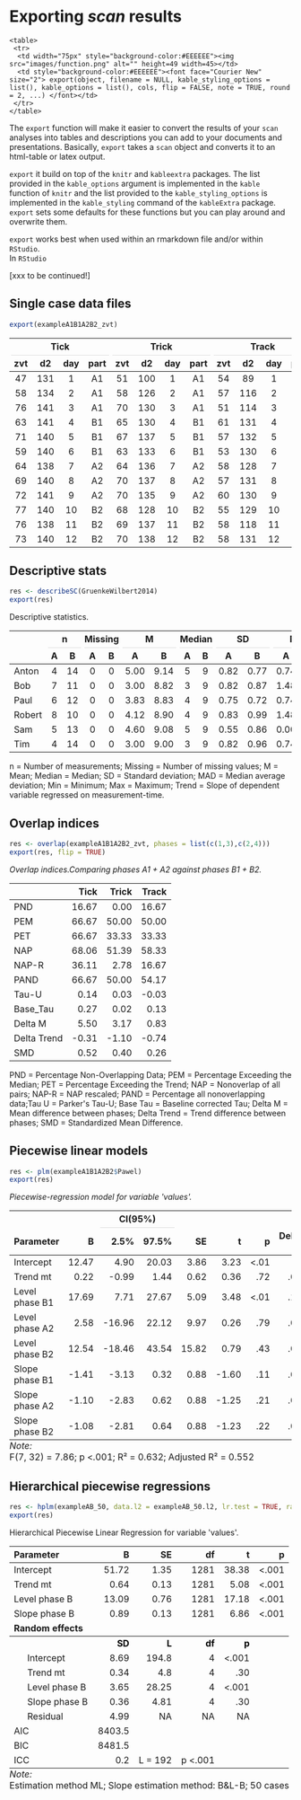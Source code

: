 
# Exporting *scan* results


```{=html}
<table>
 <tr>
  <td width="75px" style="background-color:#EEEEEE"><img src="images/function.png" alt="" height=49 width=45></td> 
  <td style="background-color:#EEEEEE"><font face="Courier New" size="2"> export(object, filename = NULL, kable_styling_options = list(), kable_options = list(), cols, flip = FALSE, note = TRUE, round = 2, ...) </font></td>
 </tr>
</table>  
``` 

The `export` function will make it easier to convert the results of your `scan` analyses into tables and descriptions you can add to your documents and presentations. Basically, `export` takes a `scan` object and converts it to an html-table or latex output.

<div class="rmdnote">
<p><code>export</code> it build on top of the <code>knitr</code> and <code>kableextra</code> packages. The list provided in the <code>kable_options</code> argument is implemented in the <code>kable</code> function of <code>knitr</code> and the list provided to the <code>kable_styling_options</code> is implemented in the <code>kable_styling</code> command of the <code>kableExtra</code> package. <code>export</code> sets some defaults for these functions but you can play around and overwrite them.</p>
</div>

`export` works best when used within an rmarkdown file and/or within `RStudio`.  
In `RStudio` 

[xxx to be continued!]

## Single case data files


```r
export(exampleA1B1A2B2_zvt)
```

<table class="table table-bordered table-condensed" style="width: auto !important; margin-left: auto; margin-right: auto;">
 <thead>
<tr>
<th style="border-bottom:hidden;padding-bottom:0; padding-left:3px;padding-right:3px;text-align: center; " colspan="4"><div style="border-bottom: 1px solid #ddd; padding-bottom: 5px; ">Tick</div></th>
<th style="border-bottom:hidden;padding-bottom:0; padding-left:3px;padding-right:3px;text-align: center; " colspan="4"><div style="border-bottom: 1px solid #ddd; padding-bottom: 5px; ">Trick</div></th>
<th style="border-bottom:hidden;padding-bottom:0; padding-left:3px;padding-right:3px;text-align: center; " colspan="4"><div style="border-bottom: 1px solid #ddd; padding-bottom: 5px; ">Track</div></th>
</tr>
  <tr>
   <th style="text-align:center;"> zvt </th>
   <th style="text-align:center;"> d2 </th>
   <th style="text-align:center;"> day </th>
   <th style="text-align:center;"> part </th>
   <th style="text-align:center;"> zvt </th>
   <th style="text-align:center;"> d2 </th>
   <th style="text-align:center;"> day </th>
   <th style="text-align:center;"> part </th>
   <th style="text-align:center;"> zvt </th>
   <th style="text-align:center;"> d2 </th>
   <th style="text-align:center;"> day </th>
   <th style="text-align:center;"> part </th>
  </tr>
 </thead>
<tbody>
  <tr>
   <td style="text-align:center;"> 47 </td>
   <td style="text-align:center;"> 131 </td>
   <td style="text-align:center;"> 1 </td>
   <td style="text-align:center;"> A1 </td>
   <td style="text-align:center;"> 51 </td>
   <td style="text-align:center;"> 100 </td>
   <td style="text-align:center;"> 1 </td>
   <td style="text-align:center;"> A1 </td>
   <td style="text-align:center;"> 54 </td>
   <td style="text-align:center;"> 89 </td>
   <td style="text-align:center;"> 1 </td>
   <td style="text-align:center;"> A1 </td>
  </tr>
  <tr>
   <td style="text-align:center;"> 58 </td>
   <td style="text-align:center;"> 134 </td>
   <td style="text-align:center;"> 2 </td>
   <td style="text-align:center;"> A1 </td>
   <td style="text-align:center;"> 58 </td>
   <td style="text-align:center;"> 126 </td>
   <td style="text-align:center;"> 2 </td>
   <td style="text-align:center;"> A1 </td>
   <td style="text-align:center;"> 57 </td>
   <td style="text-align:center;"> 116 </td>
   <td style="text-align:center;"> 2 </td>
   <td style="text-align:center;"> A1 </td>
  </tr>
  <tr>
   <td style="text-align:center;"> 76 </td>
   <td style="text-align:center;"> 141 </td>
   <td style="text-align:center;"> 3 </td>
   <td style="text-align:center;"> A1 </td>
   <td style="text-align:center;"> 70 </td>
   <td style="text-align:center;"> 130 </td>
   <td style="text-align:center;"> 3 </td>
   <td style="text-align:center;"> A1 </td>
   <td style="text-align:center;"> 51 </td>
   <td style="text-align:center;"> 114 </td>
   <td style="text-align:center;"> 3 </td>
   <td style="text-align:center;"> A1 </td>
  </tr>
  <tr>
   <td style="text-align:center;"> 63 </td>
   <td style="text-align:center;"> 141 </td>
   <td style="text-align:center;"> 4 </td>
   <td style="text-align:center;"> B1 </td>
   <td style="text-align:center;"> 65 </td>
   <td style="text-align:center;"> 130 </td>
   <td style="text-align:center;"> 4 </td>
   <td style="text-align:center;"> B1 </td>
   <td style="text-align:center;"> 61 </td>
   <td style="text-align:center;"> 131 </td>
   <td style="text-align:center;"> 4 </td>
   <td style="text-align:center;"> B1 </td>
  </tr>
  <tr>
   <td style="text-align:center;"> 71 </td>
   <td style="text-align:center;"> 140 </td>
   <td style="text-align:center;"> 5 </td>
   <td style="text-align:center;"> B1 </td>
   <td style="text-align:center;"> 67 </td>
   <td style="text-align:center;"> 137 </td>
   <td style="text-align:center;"> 5 </td>
   <td style="text-align:center;"> B1 </td>
   <td style="text-align:center;"> 57 </td>
   <td style="text-align:center;"> 132 </td>
   <td style="text-align:center;"> 5 </td>
   <td style="text-align:center;"> B1 </td>
  </tr>
  <tr>
   <td style="text-align:center;"> 59 </td>
   <td style="text-align:center;"> 140 </td>
   <td style="text-align:center;"> 6 </td>
   <td style="text-align:center;"> B1 </td>
   <td style="text-align:center;"> 63 </td>
   <td style="text-align:center;"> 133 </td>
   <td style="text-align:center;"> 6 </td>
   <td style="text-align:center;"> B1 </td>
   <td style="text-align:center;"> 53 </td>
   <td style="text-align:center;"> 130 </td>
   <td style="text-align:center;"> 6 </td>
   <td style="text-align:center;"> B1 </td>
  </tr>
  <tr>
   <td style="text-align:center;"> 64 </td>
   <td style="text-align:center;"> 138 </td>
   <td style="text-align:center;"> 7 </td>
   <td style="text-align:center;"> A2 </td>
   <td style="text-align:center;"> 64 </td>
   <td style="text-align:center;"> 136 </td>
   <td style="text-align:center;"> 7 </td>
   <td style="text-align:center;"> A2 </td>
   <td style="text-align:center;"> 58 </td>
   <td style="text-align:center;"> 128 </td>
   <td style="text-align:center;"> 7 </td>
   <td style="text-align:center;"> A2 </td>
  </tr>
  <tr>
   <td style="text-align:center;"> 69 </td>
   <td style="text-align:center;"> 140 </td>
   <td style="text-align:center;"> 8 </td>
   <td style="text-align:center;"> A2 </td>
   <td style="text-align:center;"> 70 </td>
   <td style="text-align:center;"> 137 </td>
   <td style="text-align:center;"> 8 </td>
   <td style="text-align:center;"> A2 </td>
   <td style="text-align:center;"> 57 </td>
   <td style="text-align:center;"> 131 </td>
   <td style="text-align:center;"> 8 </td>
   <td style="text-align:center;"> A2 </td>
  </tr>
  <tr>
   <td style="text-align:center;"> 72 </td>
   <td style="text-align:center;"> 141 </td>
   <td style="text-align:center;"> 9 </td>
   <td style="text-align:center;"> A2 </td>
   <td style="text-align:center;"> 70 </td>
   <td style="text-align:center;"> 135 </td>
   <td style="text-align:center;"> 9 </td>
   <td style="text-align:center;"> A2 </td>
   <td style="text-align:center;"> 60 </td>
   <td style="text-align:center;"> 130 </td>
   <td style="text-align:center;"> 9 </td>
   <td style="text-align:center;"> A2 </td>
  </tr>
  <tr>
   <td style="text-align:center;"> 77 </td>
   <td style="text-align:center;"> 140 </td>
   <td style="text-align:center;"> 10 </td>
   <td style="text-align:center;"> B2 </td>
   <td style="text-align:center;"> 68 </td>
   <td style="text-align:center;"> 128 </td>
   <td style="text-align:center;"> 10 </td>
   <td style="text-align:center;"> B2 </td>
   <td style="text-align:center;"> 55 </td>
   <td style="text-align:center;"> 129 </td>
   <td style="text-align:center;"> 10 </td>
   <td style="text-align:center;"> B2 </td>
  </tr>
  <tr>
   <td style="text-align:center;"> 76 </td>
   <td style="text-align:center;"> 138 </td>
   <td style="text-align:center;"> 11 </td>
   <td style="text-align:center;"> B2 </td>
   <td style="text-align:center;"> 69 </td>
   <td style="text-align:center;"> 137 </td>
   <td style="text-align:center;"> 11 </td>
   <td style="text-align:center;"> B2 </td>
   <td style="text-align:center;"> 58 </td>
   <td style="text-align:center;"> 118 </td>
   <td style="text-align:center;"> 11 </td>
   <td style="text-align:center;"> B2 </td>
  </tr>
  <tr>
   <td style="text-align:center;"> 73 </td>
   <td style="text-align:center;"> 140 </td>
   <td style="text-align:center;"> 12 </td>
   <td style="text-align:center;"> B2 </td>
   <td style="text-align:center;"> 70 </td>
   <td style="text-align:center;"> 138 </td>
   <td style="text-align:center;"> 12 </td>
   <td style="text-align:center;"> B2 </td>
   <td style="text-align:center;"> 58 </td>
   <td style="text-align:center;"> 131 </td>
   <td style="text-align:center;"> 12 </td>
   <td style="text-align:center;"> B2 </td>
  </tr>
</tbody>
</table>

## Descriptive stats


```r
res <- describeSC(GruenkeWilbert2014)
export(res)
```

Descriptive statistics.<table class="table table-bordered table-condensed" style="width: auto !important; margin-left: auto; margin-right: auto;">
 <thead>
<tr>
<th style="empty-cells: hide;border-bottom:hidden;" colspan="1"></th>
<th style="border-bottom:hidden;padding-bottom:0; padding-left:3px;padding-right:3px;text-align: center; " colspan="2"><div style="border-bottom: 1px solid #ddd; padding-bottom: 5px; ">n</div></th>
<th style="border-bottom:hidden;padding-bottom:0; padding-left:3px;padding-right:3px;text-align: center; " colspan="2"><div style="border-bottom: 1px solid #ddd; padding-bottom: 5px; ">Missing</div></th>
<th style="border-bottom:hidden;padding-bottom:0; padding-left:3px;padding-right:3px;text-align: center; " colspan="2"><div style="border-bottom: 1px solid #ddd; padding-bottom: 5px; ">M</div></th>
<th style="border-bottom:hidden;padding-bottom:0; padding-left:3px;padding-right:3px;text-align: center; " colspan="2"><div style="border-bottom: 1px solid #ddd; padding-bottom: 5px; ">Median</div></th>
<th style="border-bottom:hidden;padding-bottom:0; padding-left:3px;padding-right:3px;text-align: center; " colspan="2"><div style="border-bottom: 1px solid #ddd; padding-bottom: 5px; ">SD</div></th>
<th style="border-bottom:hidden;padding-bottom:0; padding-left:3px;padding-right:3px;text-align: center; " colspan="2"><div style="border-bottom: 1px solid #ddd; padding-bottom: 5px; ">MAD</div></th>
<th style="border-bottom:hidden;padding-bottom:0; padding-left:3px;padding-right:3px;text-align: center; " colspan="2"><div style="border-bottom: 1px solid #ddd; padding-bottom: 5px; ">Min</div></th>
<th style="border-bottom:hidden;padding-bottom:0; padding-left:3px;padding-right:3px;text-align: center; " colspan="2"><div style="border-bottom: 1px solid #ddd; padding-bottom: 5px; ">Max</div></th>
<th style="border-bottom:hidden;padding-bottom:0; padding-left:3px;padding-right:3px;text-align: center; " colspan="2"><div style="border-bottom: 1px solid #ddd; padding-bottom: 5px; ">Trend</div></th>
</tr>
  <tr>
   <th style="text-align:left;">   </th>
   <th style="text-align:center;"> A </th>
   <th style="text-align:center;"> B </th>
   <th style="text-align:center;"> A </th>
   <th style="text-align:center;"> B </th>
   <th style="text-align:center;"> A </th>
   <th style="text-align:center;"> B </th>
   <th style="text-align:center;"> A </th>
   <th style="text-align:center;"> B </th>
   <th style="text-align:center;"> A </th>
   <th style="text-align:center;"> B </th>
   <th style="text-align:center;"> A </th>
   <th style="text-align:center;"> B </th>
   <th style="text-align:center;"> A </th>
   <th style="text-align:center;"> B </th>
   <th style="text-align:center;"> A </th>
   <th style="text-align:center;"> B </th>
   <th style="text-align:center;"> A </th>
   <th style="text-align:center;"> B </th>
  </tr>
 </thead>
<tbody>
  <tr>
   <td style="text-align:left;"> Anton </td>
   <td style="text-align:center;"> 4 </td>
   <td style="text-align:center;"> 14 </td>
   <td style="text-align:center;"> 0 </td>
   <td style="text-align:center;"> 0 </td>
   <td style="text-align:center;"> 5.00 </td>
   <td style="text-align:center;"> 9.14 </td>
   <td style="text-align:center;"> 5 </td>
   <td style="text-align:center;"> 9 </td>
   <td style="text-align:center;"> 0.82 </td>
   <td style="text-align:center;"> 0.77 </td>
   <td style="text-align:center;"> 0.74 </td>
   <td style="text-align:center;"> 1.48 </td>
   <td style="text-align:center;"> 4 </td>
   <td style="text-align:center;"> 8 </td>
   <td style="text-align:center;"> 6 </td>
   <td style="text-align:center;"> 10 </td>
   <td style="text-align:center;"> -0.40 </td>
   <td style="text-align:center;"> 0.03 </td>
  </tr>
  <tr>
   <td style="text-align:left;"> Bob </td>
   <td style="text-align:center;"> 7 </td>
   <td style="text-align:center;"> 11 </td>
   <td style="text-align:center;"> 0 </td>
   <td style="text-align:center;"> 0 </td>
   <td style="text-align:center;"> 3.00 </td>
   <td style="text-align:center;"> 8.82 </td>
   <td style="text-align:center;"> 3 </td>
   <td style="text-align:center;"> 9 </td>
   <td style="text-align:center;"> 0.82 </td>
   <td style="text-align:center;"> 0.87 </td>
   <td style="text-align:center;"> 1.48 </td>
   <td style="text-align:center;"> 0.00 </td>
   <td style="text-align:center;"> 2 </td>
   <td style="text-align:center;"> 7 </td>
   <td style="text-align:center;"> 4 </td>
   <td style="text-align:center;"> 10 </td>
   <td style="text-align:center;"> 0.04 </td>
   <td style="text-align:center;"> 0.04 </td>
  </tr>
  <tr>
   <td style="text-align:left;"> Paul </td>
   <td style="text-align:center;"> 6 </td>
   <td style="text-align:center;"> 12 </td>
   <td style="text-align:center;"> 0 </td>
   <td style="text-align:center;"> 0 </td>
   <td style="text-align:center;"> 3.83 </td>
   <td style="text-align:center;"> 8.83 </td>
   <td style="text-align:center;"> 4 </td>
   <td style="text-align:center;"> 9 </td>
   <td style="text-align:center;"> 0.75 </td>
   <td style="text-align:center;"> 0.72 </td>
   <td style="text-align:center;"> 0.74 </td>
   <td style="text-align:center;"> 0.74 </td>
   <td style="text-align:center;"> 3 </td>
   <td style="text-align:center;"> 8 </td>
   <td style="text-align:center;"> 5 </td>
   <td style="text-align:center;"> 10 </td>
   <td style="text-align:center;"> -0.26 </td>
   <td style="text-align:center;"> 0.02 </td>
  </tr>
  <tr>
   <td style="text-align:left;"> Robert </td>
   <td style="text-align:center;"> 8 </td>
   <td style="text-align:center;"> 10 </td>
   <td style="text-align:center;"> 0 </td>
   <td style="text-align:center;"> 0 </td>
   <td style="text-align:center;"> 4.12 </td>
   <td style="text-align:center;"> 8.90 </td>
   <td style="text-align:center;"> 4 </td>
   <td style="text-align:center;"> 9 </td>
   <td style="text-align:center;"> 0.83 </td>
   <td style="text-align:center;"> 0.99 </td>
   <td style="text-align:center;"> 1.48 </td>
   <td style="text-align:center;"> 1.48 </td>
   <td style="text-align:center;"> 3 </td>
   <td style="text-align:center;"> 7 </td>
   <td style="text-align:center;"> 5 </td>
   <td style="text-align:center;"> 10 </td>
   <td style="text-align:center;"> -0.06 </td>
   <td style="text-align:center;"> -0.14 </td>
  </tr>
  <tr>
   <td style="text-align:left;"> Sam </td>
   <td style="text-align:center;"> 5 </td>
   <td style="text-align:center;"> 13 </td>
   <td style="text-align:center;"> 0 </td>
   <td style="text-align:center;"> 0 </td>
   <td style="text-align:center;"> 4.60 </td>
   <td style="text-align:center;"> 9.08 </td>
   <td style="text-align:center;"> 5 </td>
   <td style="text-align:center;"> 9 </td>
   <td style="text-align:center;"> 0.55 </td>
   <td style="text-align:center;"> 0.86 </td>
   <td style="text-align:center;"> 0.00 </td>
   <td style="text-align:center;"> 1.48 </td>
   <td style="text-align:center;"> 4 </td>
   <td style="text-align:center;"> 8 </td>
   <td style="text-align:center;"> 5 </td>
   <td style="text-align:center;"> 10 </td>
   <td style="text-align:center;"> 0.10 </td>
   <td style="text-align:center;"> 0.03 </td>
  </tr>
  <tr>
   <td style="text-align:left;"> Tim </td>
   <td style="text-align:center;"> 4 </td>
   <td style="text-align:center;"> 14 </td>
   <td style="text-align:center;"> 0 </td>
   <td style="text-align:center;"> 0 </td>
   <td style="text-align:center;"> 3.00 </td>
   <td style="text-align:center;"> 9.00 </td>
   <td style="text-align:center;"> 3 </td>
   <td style="text-align:center;"> 9 </td>
   <td style="text-align:center;"> 0.82 </td>
   <td style="text-align:center;"> 0.96 </td>
   <td style="text-align:center;"> 0.74 </td>
   <td style="text-align:center;"> 1.48 </td>
   <td style="text-align:center;"> 2 </td>
   <td style="text-align:center;"> 7 </td>
   <td style="text-align:center;"> 4 </td>
   <td style="text-align:center;"> 10 </td>
   <td style="text-align:center;"> -0.60 </td>
   <td style="text-align:center;"> 0.00 </td>
  </tr>
</tbody>
</table>n = Number of measurements; Missing = Number of missing values; M = Mean; Median = Median; SD = Standard deviation; MAD = Median average deviation; Min = Minimum; Max = Maximum; Trend = Slope of dependent variable regressed on measurement-time.

## Overlap indices


```r
res <- overlap(exampleA1B1A2B2_zvt, phases = list(c(1,3),c(2,4)))
export(res, flip = TRUE)
```

<i>Overlap indices.Comparing phases A1 + A2 against phases B1 + B2.</i><table class="table table-bordered table-condensed" style="width: auto !important; margin-left: auto; margin-right: auto;">
 <thead>
  <tr>
   <th style="text-align:left;">   </th>
   <th style="text-align:right;"> Tick </th>
   <th style="text-align:right;"> Trick </th>
   <th style="text-align:right;"> Track </th>
  </tr>
 </thead>
<tbody>
  <tr>
   <td style="text-align:left;"> PND </td>
   <td style="text-align:right;"> 16.67 </td>
   <td style="text-align:right;"> 0.00 </td>
   <td style="text-align:right;"> 16.67 </td>
  </tr>
  <tr>
   <td style="text-align:left;"> PEM </td>
   <td style="text-align:right;"> 66.67 </td>
   <td style="text-align:right;"> 50.00 </td>
   <td style="text-align:right;"> 50.00 </td>
  </tr>
  <tr>
   <td style="text-align:left;"> PET </td>
   <td style="text-align:right;"> 66.67 </td>
   <td style="text-align:right;"> 33.33 </td>
   <td style="text-align:right;"> 33.33 </td>
  </tr>
  <tr>
   <td style="text-align:left;"> NAP </td>
   <td style="text-align:right;"> 68.06 </td>
   <td style="text-align:right;"> 51.39 </td>
   <td style="text-align:right;"> 58.33 </td>
  </tr>
  <tr>
   <td style="text-align:left;"> NAP-R </td>
   <td style="text-align:right;"> 36.11 </td>
   <td style="text-align:right;"> 2.78 </td>
   <td style="text-align:right;"> 16.67 </td>
  </tr>
  <tr>
   <td style="text-align:left;"> PAND </td>
   <td style="text-align:right;"> 66.67 </td>
   <td style="text-align:right;"> 50.00 </td>
   <td style="text-align:right;"> 54.17 </td>
  </tr>
  <tr>
   <td style="text-align:left;"> Tau-U </td>
   <td style="text-align:right;"> 0.14 </td>
   <td style="text-align:right;"> 0.03 </td>
   <td style="text-align:right;"> -0.03 </td>
  </tr>
  <tr>
   <td style="text-align:left;"> Base_Tau </td>
   <td style="text-align:right;"> 0.27 </td>
   <td style="text-align:right;"> 0.02 </td>
   <td style="text-align:right;"> 0.13 </td>
  </tr>
  <tr>
   <td style="text-align:left;"> Delta M </td>
   <td style="text-align:right;"> 5.50 </td>
   <td style="text-align:right;"> 3.17 </td>
   <td style="text-align:right;"> 0.83 </td>
  </tr>
  <tr>
   <td style="text-align:left;"> Delta Trend </td>
   <td style="text-align:right;"> -0.31 </td>
   <td style="text-align:right;"> -1.10 </td>
   <td style="text-align:right;"> -0.74 </td>
  </tr>
  <tr>
   <td style="text-align:left;"> SMD </td>
   <td style="text-align:right;"> 0.52 </td>
   <td style="text-align:right;"> 0.40 </td>
   <td style="text-align:right;"> 0.26 </td>
  </tr>
</tbody>
</table>PND = Percentage Non-Overlapping Data; PEM = Percentage Exceeding the Median; PET = Percentage Exceeding the Trend; NAP = Nonoverlap of all pairs; NAP-R = NAP rescaled; 
PAND = Percentage all nonoverlapping data;Tau U = Parker's Tau-U; Base Tau = Baseline corrected Tau; Delta M = Mean difference between phases; Delta Trend = Trend difference between phases; SMD = Standardized Mean Difference.

## Piecewise linear models


```r
res <- plm(exampleA1B1A2B2$Pawel)
export(res)
```

<i>Piecewise-regression model for variable 'values'.</i><table class="table table-bordered table-condensed" style="width: auto !important; margin-left: auto; margin-right: auto;border-bottom: 0;">
 <thead>
<tr>
<th style="empty-cells: hide;border-bottom:hidden;" colspan="2"></th>
<th style="border-bottom:hidden;padding-bottom:0; padding-left:3px;padding-right:3px;text-align: center; " colspan="2"><div style="border-bottom: 1px solid #ddd; padding-bottom: 5px; ">CI(95%)</div></th>
<th style="empty-cells: hide;border-bottom:hidden;" colspan="4"></th>
</tr>
  <tr>
   <th style="text-align:left;"> Parameter </th>
   <th style="text-align:right;"> B </th>
   <th style="text-align:right;"> 2.5% </th>
   <th style="text-align:right;"> 97.5% </th>
   <th style="text-align:right;"> SE </th>
   <th style="text-align:right;"> t </th>
   <th style="text-align:right;"> p </th>
   <th style="text-align:right;"> Delta R² </th>
  </tr>
 </thead>
<tbody>
  <tr>
   <td style="text-align:left;"> Intercept </td>
   <td style="text-align:right;"> 12.47 </td>
   <td style="text-align:right;"> 4.90 </td>
   <td style="text-align:right;"> 20.03 </td>
   <td style="text-align:right;"> 3.86 </td>
   <td style="text-align:right;"> 3.23 </td>
   <td style="text-align:right;"> &lt;.01 </td>
   <td style="text-align:right;">  </td>
  </tr>
  <tr>
   <td style="text-align:left;"> Trend mt </td>
   <td style="text-align:right;"> 0.22 </td>
   <td style="text-align:right;"> -0.99 </td>
   <td style="text-align:right;"> 1.44 </td>
   <td style="text-align:right;"> 0.62 </td>
   <td style="text-align:right;"> 0.36 </td>
   <td style="text-align:right;"> .72 </td>
   <td style="text-align:right;"> .00 </td>
  </tr>
  <tr>
   <td style="text-align:left;"> Level phase B1 </td>
   <td style="text-align:right;"> 17.69 </td>
   <td style="text-align:right;"> 7.71 </td>
   <td style="text-align:right;"> 27.67 </td>
   <td style="text-align:right;"> 5.09 </td>
   <td style="text-align:right;"> 3.48 </td>
   <td style="text-align:right;"> &lt;.01 </td>
   <td style="text-align:right;"> .14 </td>
  </tr>
  <tr>
   <td style="text-align:left;"> Level phase A2 </td>
   <td style="text-align:right;"> 2.58 </td>
   <td style="text-align:right;"> -16.96 </td>
   <td style="text-align:right;"> 22.12 </td>
   <td style="text-align:right;"> 9.97 </td>
   <td style="text-align:right;"> 0.26 </td>
   <td style="text-align:right;"> .79 </td>
   <td style="text-align:right;"> .00 </td>
  </tr>
  <tr>
   <td style="text-align:left;"> Level phase B2 </td>
   <td style="text-align:right;"> 12.54 </td>
   <td style="text-align:right;"> -18.46 </td>
   <td style="text-align:right;"> 43.54 </td>
   <td style="text-align:right;"> 15.82 </td>
   <td style="text-align:right;"> 0.79 </td>
   <td style="text-align:right;"> .43 </td>
   <td style="text-align:right;"> .01 </td>
  </tr>
  <tr>
   <td style="text-align:left;"> Slope phase B1 </td>
   <td style="text-align:right;"> -1.41 </td>
   <td style="text-align:right;"> -3.13 </td>
   <td style="text-align:right;"> 0.32 </td>
   <td style="text-align:right;"> 0.88 </td>
   <td style="text-align:right;"> -1.60 </td>
   <td style="text-align:right;"> .11 </td>
   <td style="text-align:right;"> .03 </td>
  </tr>
  <tr>
   <td style="text-align:left;"> Slope phase A2 </td>
   <td style="text-align:right;"> -1.10 </td>
   <td style="text-align:right;"> -2.83 </td>
   <td style="text-align:right;"> 0.62 </td>
   <td style="text-align:right;"> 0.88 </td>
   <td style="text-align:right;"> -1.25 </td>
   <td style="text-align:right;"> .21 </td>
   <td style="text-align:right;"> .02 </td>
  </tr>
  <tr>
   <td style="text-align:left;"> Slope phase B2 </td>
   <td style="text-align:right;"> -1.08 </td>
   <td style="text-align:right;"> -2.81 </td>
   <td style="text-align:right;"> 0.64 </td>
   <td style="text-align:right;"> 0.88 </td>
   <td style="text-align:right;"> -1.23 </td>
   <td style="text-align:right;"> .22 </td>
   <td style="text-align:right;"> .02 </td>
  </tr>
</tbody>
<tfoot>
<tr><td style="padding: 0; " colspan="100%"><span style="font-style: italic;">Note: </span></td></tr>
<tr><td style="padding: 0; " colspan="100%">
<sup></sup> F(7, 32) = 7.86; p &lt;.001; R² = 0.632; Adjusted R² = 0.552</td></tr>
</tfoot>
</table>

## Hierarchical piecewise regressions


```r
res <- hplm(exampleAB_50, data.l2 = exampleAB_50.l2, lr.test = TRUE, random.slopes = TRUE)
export(res)
```

Hierarchical Piecewise Linear Regression for variable 'values'.<table class="table table-bordered table-condensed" style="width: auto !important; margin-left: auto; margin-right: auto;border-bottom: 0;">
 <thead>
  <tr>
   <th style="text-align:left;"> Parameter </th>
   <th style="text-align:right;"> B </th>
   <th style="text-align:right;"> SE </th>
   <th style="text-align:right;"> df </th>
   <th style="text-align:right;"> t </th>
   <th style="text-align:right;"> p </th>
  </tr>
 </thead>
<tbody>
  <tr>
   <td style="text-align:left;"> Intercept </td>
   <td style="text-align:right;"> 51.72 </td>
   <td style="text-align:right;"> 1.35 </td>
   <td style="text-align:right;"> 1281 </td>
   <td style="text-align:right;"> 38.38 </td>
   <td style="text-align:right;"> &lt;.001 </td>
  </tr>
  <tr>
   <td style="text-align:left;"> Trend mt </td>
   <td style="text-align:right;"> 0.64 </td>
   <td style="text-align:right;"> 0.13 </td>
   <td style="text-align:right;"> 1281 </td>
   <td style="text-align:right;"> 5.08 </td>
   <td style="text-align:right;"> &lt;.001 </td>
  </tr>
  <tr>
   <td style="text-align:left;"> Level phase B </td>
   <td style="text-align:right;"> 13.09 </td>
   <td style="text-align:right;"> 0.76 </td>
   <td style="text-align:right;"> 1281 </td>
   <td style="text-align:right;"> 17.18 </td>
   <td style="text-align:right;"> &lt;.001 </td>
  </tr>
  <tr>
   <td style="text-align:left;"> Slope phase B </td>
   <td style="text-align:right;"> 0.89 </td>
   <td style="text-align:right;"> 0.13 </td>
   <td style="text-align:right;"> 1281 </td>
   <td style="text-align:right;"> 6.86 </td>
   <td style="text-align:right;"> &lt;.001 </td>
  </tr>
  <tr grouplength="6"><td colspan="6" style="border-bottom: 1px solid;"><strong>Random effects</strong></td></tr>
<tr>
   <td style="text-align:left;padding-left: 2em;font-weight: bold;color: black !important;" indentlevel="1">  </td>
   <td style="text-align:right;font-weight: bold;color: black !important;"> SD </td>
   <td style="text-align:right;font-weight: bold;color: black !important;"> L </td>
   <td style="text-align:right;font-weight: bold;color: black !important;"> df </td>
   <td style="text-align:right;font-weight: bold;color: black !important;"> p </td>
   <td style="text-align:right;font-weight: bold;color: black !important;">  </td>
  </tr>
  <tr>
   <td style="text-align:left;padding-left: 2em;" indentlevel="1"> Intercept </td>
   <td style="text-align:right;"> 8.69 </td>
   <td style="text-align:right;"> 194.8 </td>
   <td style="text-align:right;"> 4 </td>
   <td style="text-align:right;"> &lt;.001 </td>
   <td style="text-align:right;">  </td>
  </tr>
  <tr>
   <td style="text-align:left;padding-left: 2em;" indentlevel="1"> Trend mt </td>
   <td style="text-align:right;"> 0.34 </td>
   <td style="text-align:right;"> 4.8 </td>
   <td style="text-align:right;"> 4 </td>
   <td style="text-align:right;"> .30 </td>
   <td style="text-align:right;">  </td>
  </tr>
  <tr>
   <td style="text-align:left;padding-left: 2em;" indentlevel="1"> Level phase B </td>
   <td style="text-align:right;"> 3.65 </td>
   <td style="text-align:right;"> 28.25 </td>
   <td style="text-align:right;"> 4 </td>
   <td style="text-align:right;"> &lt;.001 </td>
   <td style="text-align:right;">  </td>
  </tr>
  <tr>
   <td style="text-align:left;padding-left: 2em;" indentlevel="1"> Slope phase B </td>
   <td style="text-align:right;"> 0.36 </td>
   <td style="text-align:right;"> 4.81 </td>
   <td style="text-align:right;"> 4 </td>
   <td style="text-align:right;"> .30 </td>
   <td style="text-align:right;">  </td>
  </tr>
  <tr>
   <td style="text-align:left;padding-left: 2em;" indentlevel="1"> Residual </td>
   <td style="text-align:right;"> 4.99 </td>
   <td style="text-align:right;"> NA </td>
   <td style="text-align:right;"> NA </td>
   <td style="text-align:right;"> NA </td>
   <td style="text-align:right;">  </td>
  </tr>
  <tr>
   <td style="text-align:left;"> AIC </td>
   <td style="text-align:right;"> 8403.5 </td>
   <td style="text-align:right;">  </td>
   <td style="text-align:right;">  </td>
   <td style="text-align:right;">  </td>
   <td style="text-align:right;">  </td>
  </tr>
  <tr>
   <td style="text-align:left;"> BIC </td>
   <td style="text-align:right;"> 8481.5 </td>
   <td style="text-align:right;">  </td>
   <td style="text-align:right;">  </td>
   <td style="text-align:right;">  </td>
   <td style="text-align:right;">  </td>
  </tr>
  <tr>
   <td style="text-align:left;"> ICC </td>
   <td style="text-align:right;"> 0.2 </td>
   <td style="text-align:right;"> L = 192 </td>
   <td style="text-align:right;"> p &lt;.001 </td>
   <td style="text-align:right;">  </td>
   <td style="text-align:right;">  </td>
  </tr>
</tbody>
<tfoot>
<tr><td style="padding: 0; " colspan="100%"><span style="font-style: italic;">Note: </span></td></tr>
<tr><td style="padding: 0; " colspan="100%">
<sup></sup> Estimation method ML; Slope estimation method: B&amp;L-B; 50 cases</td></tr>
</tfoot>
</table>
